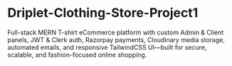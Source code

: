 # Driplet-Clothing-Store-Project1
Full-stack MERN T-shirt eCommerce platform with custom Admin &amp; Client panels, JWT &amp; Clerk auth, Razorpay payments, Cloudinary media storage, automated emails, and responsive TailwindCSS UI—built for secure, scalable, and fashion-focused online shopping.
